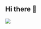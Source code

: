 ## Hi there 👋
<img src="https://img.shields.io/badge/springboot-3DDC84?style=flat-square&logo=Android&logoColor=white"/>

<!--
**KangJeongTaek/KangJeongTaek** is a ✨ _special_ ✨ repository because its `README.md` (this file) appears on your GitHub profile.

Here are some ideas to get you started:

- 🔭 I’m currently working on ...
- 🌱 I’m currently learning ...
- 👯 I’m looking to collaborate on ...
- 🤔 I’m looking for help with ...
- 💬 Ask me about ...
- 📫 How to reach me: ...
- 😄 Pronouns: ...
- ⚡ Fun fact: ...
-->
